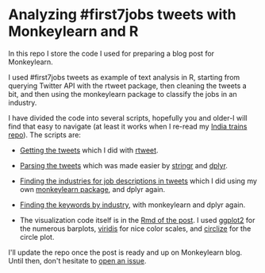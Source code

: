 Analyzing \#first7jobs tweets with Monkeylearn and R
====================================================

In this repo I store the code I used for preparing a blog post for
Monkeylearn.

I used \#first7jobs tweets as example of text analysis in R, starting
from querying Twitter API with the rtweet package, then cleaning the
tweets a bit, and then using the monkeylearn package to classify the
jobs in an industry.

I have divided the code into several scripts, hopefully you and older-I
will find that easy to navigate (at least it works when I re-read my
[India trains repo](https://github.com/masalmon/india_trains)). The
scripts are:

-   [Getting the tweets](code/get_data.R) which I did with
    [rtweet](https://github.com/mkearney/rtweet).

-   [Parsing the tweets](code/parse_tweets.R) which was made easier by
    [stringr](https://github.com/hadley/stringr) and
    [dplyr](https://github.com/hadley/dplyr).

-   [Finding the industries for job descriptions in
    tweets](code/find_industries.R) which I did using my own
    [monkeylearn package](https://github.com/ropenscilabs/monkeylearn),
    and dplyr again.

-   [Finding the keywords by
    industry](code/find_keywords_by_industry.R), with monkeylearn and
    dplyr again.

-   The visualization code itself is in the [Rmd of the
    post](post/post.Rmd). I used
    [ggplot2](https://github.com/hadley/ggplot2) for the numerous
    barplots, [viridis](https://github.com/sjmgarnier/viridis) for nice
    color scales, and [circlize](https://github.com/jokergoo/circlize)
    for the circle plot.

I'll update the repo once the post is ready and up on Monkeylearn blog.
Until then, don't hesitate to [open an
issue](https://github.com/masalmon/first_7_jobs/issues).
